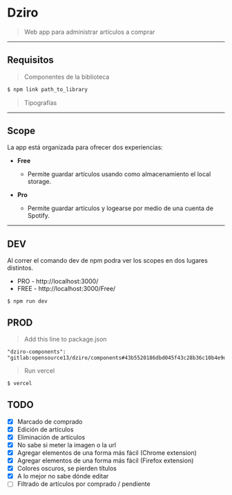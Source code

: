 # Dziro
> Web app para administrar artículos a comprar


---
## Requisitos

> Componentes de la biblioteca

```bash
$ npm link path_to_library 
```

> Tipografías

---
## Scope

La app está organizada para ofrecer dos experiencias:

- **Free** 
  -  Permite guardar artículos usando como almacenamiento el local storage.

- **Pro**
   - Permite guardar artículos y logearse por medio de una  cuenta de Spotify.

---


## DEV
Al correr el comando dev de npm podra ver los scopes en dos lugares distintos.
- PRO - http://localhost:3000/
- FREE - http://localhost:3000/Free/


```
$ npm run dev
```
## PROD

> Add this line to package.json
```
"dziro-components": "gitlab:opensource13/dziro/components#43b5520186dbd045f43c28b36c10b4e9da40e39d"
```

> Run vercel
```bash
$ vercel
```

## TODO


- [X] Marcado de comprado
- [X] Edición de artículos
- [X] Eliminación de artículos
- [X] No sabe si meter la imagen o la url
- [X] Agregar elementos de una forma más fácil (Chrome extension)
- [X] Agregar elementos de una forma más fácil (Firefox extension)
- [X] Colores oscuros, se pierden títulos
- [X] A lo mejor no sabe dónde editar
- [ ] Filtrado de artículos por comprado / pendiente

